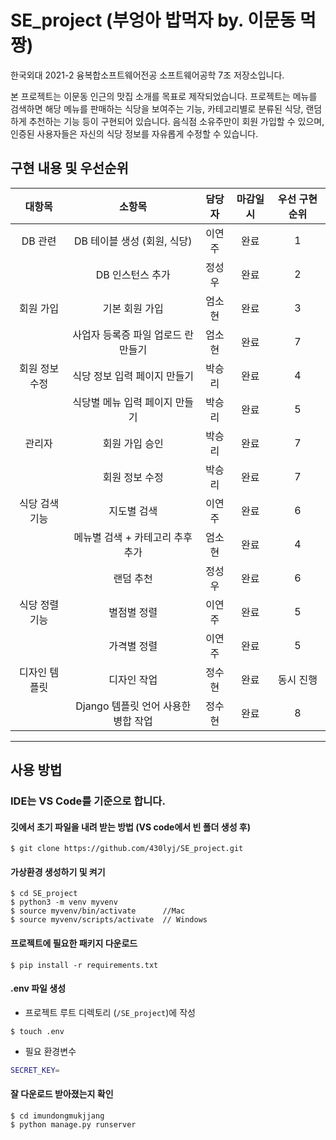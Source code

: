 # SE_project (부엉아 밥먹자 by. 이문동 먹짱)
한국외대 2021-2 융복합소프트웨어전공 소프트웨어공학 7조 저장소입니다. 

본 프로젝트는 이문동 인근의 맛집 소개를 목표로 제작되었습니다. 프로젝트는 메뉴를 검색하면 해당 메뉴를 판매하는 식당을 보여주는 기능, 카테고리별로 분류된 식당, 랜덤하게 추천하는 기능 등이 구현되어 있습니다. 음식점 소유주만이 회원 가입할 수 있으며, 인증된 사용자들은 자신의 식당 정보를 자유롭게 수정할 수 있습니다. 

## 구현 내용 및 우선순위
|     대항목     |       소항목       |     담당자     |   마감일시    |우선 구현 순위|
| :---: | :---: | :---: | :---: | :---:|
| DB 관련 | DB 테이블 생성 (회원, 식당) | 이연주 | 완료 |1|
|        | DB 인스턴스 추가 |정성우| 완료 |2|
|  회원 가입 | 기본 회원 가입 |엄소현| 완료 |3|
|         |  사업자 등록증 파일 업로드 란 만들기 |엄소현| 완료        |7|
|  회원 정보 수정 | 식당 정보 입력 페이지 만들기 |박승리|완료|4|
|          |  식당별 메뉴 입력 페이지 만들기 |박승리|완료|5|
|  관리자 |  회원 가입 승인 |박승리|완료|7|
|       |   회원 정보 수정 |박승리|완료|7|
| 식당 검색 기능 | 지도별 검색 | 이연주 | 완료 |6|
|| 메뉴별 검색 + 카테고리 추후 추가 |엄소현| 완료 |4|
|| 랜덤 추천 |정성우|완료|6|
| 식당 정렬 기능 | 별점별 정렬 | 이연주 | 완료 |5|
| | 가격별 정렬 | 이연주| 완료 |5|
| 디자인 템플릿| 디자인 작업 | 정수현| 완료 |동시 진행|
| | Django 템플릿 언어 사용한 병합 작업 |정수현|완료|8|

* * *

## 사용 방법 
### IDE는 VS Code를 기준으로 합니다.
  
#### 깃에서 초기 파일을 내려 받는 방법 (VS code에서 빈 폴더 생성 후)
```
$ git clone https://github.com/430lyj/SE_project.git
```
#### 가상환경 생성하기 및 켜기
```
$ cd SE_project
$ python3 -m venv myvenv
$ source myvenv/bin/activate      //Mac
$ source myvenv/scripts/activate  // Windows
```
#### 프로젝트에 필요한 패키지 다운로드
```
$ pip install -r requirements.txt
```
#### .env 파일 생성 
  - 프로젝트 루트 디렉토리 (`/SE_project`)에 작성
```
$ touch .env
```
  - 필요 환경변수
  ```bash
  SECRET_KEY=
  ```
#### 잘 다운로드 받아졌는지 확인
```
$ cd imundongmukjjang
$ python manage.py runserver
```
